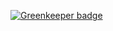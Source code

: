 
[![Greenkeeper badge](https://badges.greenkeeper.io/probono-dev/typography-theme.svg)](https://greenkeeper.io/)
